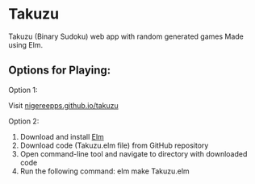 # Takuzu
Takuzu (Binary Sudoku) web app with random generated games
Made using Elm. 

## Options for Playing: 
Option 1: 

Visit [nigereepps.github.io/takuzu](nigereepps.github.io/takuzu)

Option 2:

1. Download and install [Elm](https://guide.elm-lang.org/install/elm.html)
2. Download code (Takuzu.elm file) from GitHub repository
3. Open command-line tool and navigate to directory with downloaded code
4. Run the following command: elm make Takuzu.elm
